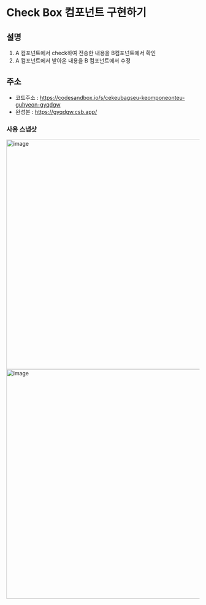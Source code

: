 # Check Box 컴포넌트 구현하기

## 설명
1. A 컴포넌트에서 check하여 전송한 내용을 B컴포넌트에서 확인
2. A 컴포넌트에서 받아온 내용을 B 컴포넌트에서 수정

## 주소
* 코드주소 : https://codesandbox.io/s/cekeubagseu-keomponeonteu-guhyeon-gyqdgw
* 완성본 : https://gyqdgw.csb.app/

### 사용 스냅샷
<img width="600" alt="image" src="https://github.com/Jaek1783/checkbox/assets/73649967/19759986-485d-439b-ae82-311a1918b0db">
<img width="600" alt="image" src="https://github.com/Jaek1783/checkbox/assets/73649967/68723d4d-cb09-4711-bb2b-3bd0374a9fb7">
